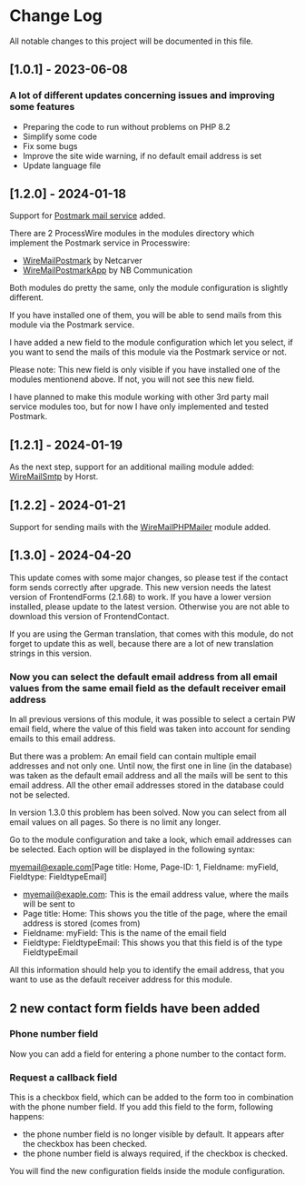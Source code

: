 # Change Log
All notable changes to this project will be documented in this file.

## [1.0.1] - 2023-06-08

### A lot of different updates concerning issues and improving some features
- Preparing the code to run without problems on PHP 8.2
- Simplify some code 
- Fix some bugs
- Improve the site wide warning, if no default email address is set
- Update language file

## [1.2.0] - 2024-01-18

Support for [Postmark mail service](https://postmarkapp.com/) added.

There are 2 ProcessWire modules in the modules directory which implement the Postmark service in Processwire:

- [WireMailPostmark](https://processwire.com/modules/wire-mail-postmark/) by Netcarver
- [WireMailPostmarkApp](https://processwire.com/modules/wire-mail-postmark-app/) by NB Communication

Both modules do pretty the same, only the module configuration is slightly different.

If you have installed one of them, you will be able to send mails from this module via the Postmark service.

I have added a new field to the module configuration which let you select, if you want to send the mails of this module via the Postmark service or not.

Please note: This new field is only visible if you have installed one of the modules mentionend above. If not, you will not see this new field.

I have planned to make this module working with other 3rd party mail service modules too, but for now I have only implemented and tested Postmark.

## [1.2.1] - 2024-01-19

As the next step, support for an additional mailing module added: [WireMailSmtp](https://processwire.com/modules/wire-mail-smtp/) by Horst.

## [1.2.2] - 2024-01-21

Support for sending mails with the [WireMailPHPMailer](https://processwire.com/modules/altivebirit/) module added.

## [1.3.0] - 2024-04-20

This update comes with some major changes, so please test if the contact form sends correctly after upgrade. This new version needs the latest version of FrontendForms (2.1.68) to work. If you have a lower version installed, please update to the latest version. Otherwise you are not able to download this version of FrontendContact. 

If you are using the German translation, that comes with this module, do not forget to update this as well, because there are a lot of new translation strings in this version.

### Now you can select the default email address from all email values from the same email field as the default receiver email address

In all previous versions of this module, it was possible to select a certain PW email field, where the value of this field was taken into account for sending emails to this email address.

But there was a problem: An email field can contain multiple email addresses and not only one. Until now, the first one in line (in the database) was taken as the default email address and all the mails will be sent to this email address. All the other email addresses stored in the database could not be selected.

In version 1.3.0 this problem has been solved. Now you can select from all email values on all pages. So there is no limit any longer.

Go to the module configuration and take a look, which email addresses can be selected. Each option will be displayed in the following syntax:

myemail@exaple.com[Page title: Home, Page-ID: 1, Fieldname: myField, Fieldtype: FieldtypeEmail]

- myemail@exaple.com: This is the email address value, where the mails will be sent to
- Page title: Home: This shows you the title of the page, where the email address is stored (comes from)
- Fieldname: myField: This is the name of the email field
- Fieldtype: FieldtypeEmail: This shows you that this field is of the type FieldtypeEmail

All this information should help you to identify the email address, that you want to use as the default receiver address for this module.

## 2 new contact form fields have been added

### Phone number field

Now you can add a field for entering a phone number to the contact form.

### Request a callback field

This is a checkbox field, which can be added to the form too in combination with the phone number field. If you add this field to the form, following happens:

- the phone number field is no longer visible by default. It appears after the checkbox has been checked.
- the phone number field is always required, if the checkbox is checked.

You will find the new configuration fields inside the module configuration.

